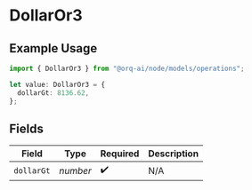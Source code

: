 # DollarOr3

## Example Usage

```typescript
import { DollarOr3 } from "@orq-ai/node/models/operations";

let value: DollarOr3 = {
  dollarGt: 8136.62,
};
```

## Fields

| Field              | Type               | Required           | Description        |
| ------------------ | ------------------ | ------------------ | ------------------ |
| `dollarGt`         | *number*           | :heavy_check_mark: | N/A                |